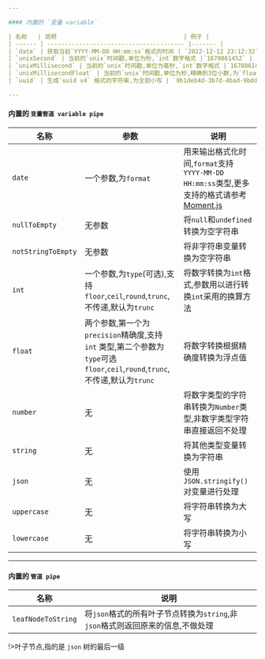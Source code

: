 ```yaml
---

#### 内置的 `变量 variable`

| 名称   | 说明                                    | 例子 |
| ------ | --------------------------------------- |------- |
| `date` | 获取当前`YYYY-MM-DD HH:mm:ss`格式的时间 | `2022-12-12 23:12:32` | 
| `unixSecond` | 当前的`unix`时间戳,单位为秒,`int`数字格式 |`1670861452` | 
| `unixMillisecond` | 当前的`unix`时间戳,单位为毫秒,`int`数字格式 |`1670861452123` | 
| `unixMillisecondFloat` | 当前的`unix`时间戳,单位为秒,精确到3位小数,为`float`类型的数字 |`1670861452.123` | 
| `uuid` | 生成`uuid v4` 格式的字符串,为全部小写 | `9b1deb4d-3b7d-4bad-9bdd-2b0d7b3dcb6d`| 

---
```


#### 内置的 `变量管道 variable pipe`

| 名称               | 参数                                                                                                                          | 说明                                                                                                                                           |
| ------------------ | ----------------------------------------------------------------------------------------------------------------------------- | ---------------------------------------------------------------------------------------------------------------------------------------------- |
| `date`             | 一个参数,为`format`                                                                                                           | 用来输出格式化时间,`format`支持 `YYYY-MM-DD HH:mm:ss`类型,更多支持的格式请参考 [Moment.js](https://momentjs.com/docs/#/parsing/string-format/) |
| `nullToEmpty`      | 无参数                                                                                                                        | 将`null`和`undefined`转换为空字符串                                                                                                            |
| `notStringToEmpty` | 无参数                                                                                                                        | 将非字符串变量转换为空字符串                                                                                                                   |
| `int`              | 一个参数,为`type`(可选),支持`floor`,`ceil`,`round`,`trunc`,不传递,默认为`trunc`                                               | 将数字转换为`int`格式,参数用以进行转换`int`采用的换算方法                                                                                      |
| `float`            | 两个参数,第一个为`precision`精确度,支持 `int` 类型,第二个参数为 `type`可选`floor`,`ceil`,`round`,`trunc`,不传递,默认为`trunc` | 将数字转换根据精确度转换为浮点值                                                                                                               |
| `number`           | 无                                                                                                                            | 将数字类型的字符串转换为`Number`类型,非数字类型字符串直接返回不处理                                                                            |
| `string`           | 无                                                                                                                            | 将其他类型变量转换为字符串                                                                                                                     |
| `json`             | 无                                                                                                                            | 使用`JSON.stringify()`对变量进行处理                                                                                                           |
| `uppercase`        | 无                                                                                                                            | 将字符串转换为大写                                                                                                                             |
| `lowercase`        | 无                                                                                                                            | 将字符串转换为小写                                                                                                                             |

---

#### 内置的 `管道 pipe`

| 名称               | 说明                                                                           |
| ------------------ | ------------------------------------------------------------------------------ |
| `leafNodeToString` | 将`json`格式的所有叶子节点转换为`string`,非`json`格式则返回原来的信息,不做处理 |

!>叶子节点,指的是 `json` 树的最后一级
